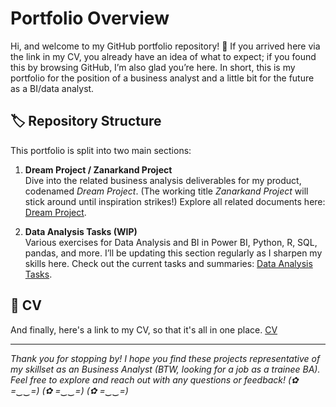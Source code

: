 # Portfolio Overview

Hi, and welcome to my GitHub portfolio repository! 🙂 If you arrived here via the link in my CV, you already have an idea of what to expect; if you found this by browsing GitHub, I’m also glad you’re here. In short, this is my portfolio for the position of a business analyst and a little bit for the future as a BI/data analyst.

## 🏷️ Repository Structure

This portfolio is split into two main sections:

1. **Dream Project / Zanarkand Project**  
     Dive into the related business analysis deliverables for my product, codenamed _Dream Project_. (The working title _Zanarkand Project_ will stick around until inspiration strikes!) Explore all related documents here: [Dream Project](./DreamProject_BA_Docs/README.md).

2. **Data Analysis Tasks (WIP)**  
   Various exercises for Data Analysis and BI in Power BI, Python, R, SQL, pandas, and more. I’ll be updating this section regularly as I sharpen my skills here. Check out the current tasks and summaries:  [Data Analysis Tasks](./DA_examples/README.md).

## 📄 CV

And finally, here's a link to my CV, so that it's all in one place. [CV](./CV/CV.pdf)

---

*Thank you for stopping by! I hope you find these projects representative of my skillset as an Business Analyst (BTW, looking for a job as a trainee BA). Feel free to explore and reach out with any questions or feedback! (✿ =‿‿=) (✿ =‿‿=) (✿ =‿‿=)*
